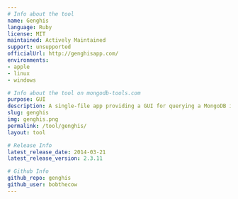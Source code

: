 ```yaml
---
# Info about the tool
name: Genghis
language: Ruby
license: MIT
maintained: Actively Maintained
support: unsupported
officialUrl: http://genghisapp.com/
environments:
- apple
- linux
- windows

# Info about the tool on mongodb-tools.com
purpose: GUI
description: A single-file app providing a GUI for querying a MongoDB instance.
slug: genghis
img: genghis.png
permalink: /tool/genghis/
layout: tool

# Release Info
latest_release_date: 2014-03-21
latest_release_version: 2.3.11

# Github Info
github_repo: genghis
github_user: bobthecow
---
```



